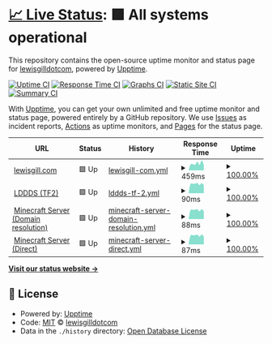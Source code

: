 # [📈 Live Status](https://lewisgilldotcom.github.io/uptime-tracker): <!--live status--> **🟩 All systems operational**

This repository contains the open-source uptime monitor and status page for [lewisgilldotcom](lewisgill.com), powered by [Upptime](https://github.com/upptime/upptime).

[![Uptime CI](https://github.com/lewisgilldotcom/uptime-tracker/workflows/Uptime%20CI/badge.svg)](https://github.com/lewisgilldotcom/uptime-tracker/actions?query=workflow%3A%22Uptime+CI%22)
[![Response Time CI](https://github.com/lewisgilldotcom/uptime-tracker/workflows/Response%20Time%20CI/badge.svg)](https://github.com/lewisgilldotcom/uptime-tracker/actions?query=workflow%3A%22Response+Time+CI%22)
[![Graphs CI](https://github.com/lewisgilldotcom/uptime-tracker/workflows/Graphs%20CI/badge.svg)](https://github.com/lewisgilldotcom/uptime-tracker/actions?query=workflow%3A%22Graphs+CI%22)
[![Static Site CI](https://github.com/lewisgilldotcom/uptime-tracker/workflows/Static%20Site%20CI/badge.svg)](https://github.com/lewisgilldotcom/uptime-tracker/actions?query=workflow%3A%22Static+Site+CI%22)
[![Summary CI](https://github.com/lewisgilldotcom/uptime-tracker/workflows/Summary%20CI/badge.svg)](https://github.com/lewisgilldotcom/uptime-tracker/actions?query=workflow%3A%22Summary+CI%22)

With [Upptime](https://upptime.js.org), you can get your own unlimited and free uptime monitor and status page, powered entirely by a GitHub repository. We use [Issues](https://github.com/lewisgilldotcom/uptime-tracker/issues) as incident reports, [Actions](https://github.com/lewisgilldotcom/uptime-tracker/actions) as uptime monitors, and [Pages](https://lewisgilldotcom.github.io/uptime-tracker) for the status page.

<!--start: status pages-->
<!-- This summary is generated by Upptime (https://github.com/upptime/upptime) -->
<!-- Do not edit this manually, your changes will be overwritten -->
<!-- prettier-ignore -->
| URL | Status | History | Response Time | Uptime |
| --- | ------ | ------- | ------------- | ------ |
| <img alt="" src="https://icons.duckduckgo.com/ip3/lewisgill.com.ico" height="13"> [lewisgill.com](https://lewisgill.com) | 🟩 Up | [lewisgill-com.yml](https://github.com/lewisgilldotcom/uptime-tracker/commits/HEAD/history/lewisgill-com.yml) | <details><summary><img alt="Response time graph" src="./graphs/lewisgill-com/response-time-week.png" height="20"> 459ms</summary><br><a href="https://status.lewisgill.com/history/lewisgill-com"><img alt="Response time 518" src="https://img.shields.io/endpoint?url=https%3A%2F%2Fraw.githubusercontent.com%2Flewisgilldotcom%2Fuptime-tracker%2FHEAD%2Fapi%2Flewisgill-com%2Fresponse-time.json"></a><br><a href="https://status.lewisgill.com/history/lewisgill-com"><img alt="24-hour response time 379" src="https://img.shields.io/endpoint?url=https%3A%2F%2Fraw.githubusercontent.com%2Flewisgilldotcom%2Fuptime-tracker%2FHEAD%2Fapi%2Flewisgill-com%2Fresponse-time-day.json"></a><br><a href="https://status.lewisgill.com/history/lewisgill-com"><img alt="7-day response time 459" src="https://img.shields.io/endpoint?url=https%3A%2F%2Fraw.githubusercontent.com%2Flewisgilldotcom%2Fuptime-tracker%2FHEAD%2Fapi%2Flewisgill-com%2Fresponse-time-week.json"></a><br><a href="https://status.lewisgill.com/history/lewisgill-com"><img alt="30-day response time 707" src="https://img.shields.io/endpoint?url=https%3A%2F%2Fraw.githubusercontent.com%2Flewisgilldotcom%2Fuptime-tracker%2FHEAD%2Fapi%2Flewisgill-com%2Fresponse-time-month.json"></a><br><a href="https://status.lewisgill.com/history/lewisgill-com"><img alt="1-year response time 536" src="https://img.shields.io/endpoint?url=https%3A%2F%2Fraw.githubusercontent.com%2Flewisgilldotcom%2Fuptime-tracker%2FHEAD%2Fapi%2Flewisgill-com%2Fresponse-time-year.json"></a></details> | <details><summary><a href="https://status.lewisgill.com/history/lewisgill-com">100.00%</a></summary><a href="https://status.lewisgill.com/history/lewisgill-com"><img alt="All-time uptime 99.66%" src="https://img.shields.io/endpoint?url=https%3A%2F%2Fraw.githubusercontent.com%2Flewisgilldotcom%2Fuptime-tracker%2FHEAD%2Fapi%2Flewisgill-com%2Fuptime.json"></a><br><a href="https://status.lewisgill.com/history/lewisgill-com"><img alt="24-hour uptime 100.00%" src="https://img.shields.io/endpoint?url=https%3A%2F%2Fraw.githubusercontent.com%2Flewisgilldotcom%2Fuptime-tracker%2FHEAD%2Fapi%2Flewisgill-com%2Fuptime-day.json"></a><br><a href="https://status.lewisgill.com/history/lewisgill-com"><img alt="7-day uptime 100.00%" src="https://img.shields.io/endpoint?url=https%3A%2F%2Fraw.githubusercontent.com%2Flewisgilldotcom%2Fuptime-tracker%2FHEAD%2Fapi%2Flewisgill-com%2Fuptime-week.json"></a><br><a href="https://status.lewisgill.com/history/lewisgill-com"><img alt="30-day uptime 99.77%" src="https://img.shields.io/endpoint?url=https%3A%2F%2Fraw.githubusercontent.com%2Flewisgilldotcom%2Fuptime-tracker%2FHEAD%2Fapi%2Flewisgill-com%2Fuptime-month.json"></a><br><a href="https://status.lewisgill.com/history/lewisgill-com"><img alt="1-year uptime 99.60%" src="https://img.shields.io/endpoint?url=https%3A%2F%2Fraw.githubusercontent.com%2Flewisgilldotcom%2Fuptime-tracker%2FHEAD%2Fapi%2Flewisgill-com%2Fuptime-year.json"></a></details>
| <img alt="" src="https://icons.duckduckgo.com/ip3/null.ico" height="13"> [LDDDS (TF2)](77.68.48.198) | 🟩 Up | [lddds-tf-2.yml](https://github.com/lewisgilldotcom/uptime-tracker/commits/HEAD/history/lddds-tf-2.yml) | <details><summary><img alt="Response time graph" src="./graphs/lddds-tf-2/response-time-week.png" height="20"> 90ms</summary><br><a href="https://status.lewisgill.com/history/lddds-tf-2"><img alt="Response time 108" src="https://img.shields.io/endpoint?url=https%3A%2F%2Fraw.githubusercontent.com%2Flewisgilldotcom%2Fuptime-tracker%2FHEAD%2Fapi%2Flddds-tf-2%2Fresponse-time.json"></a><br><a href="https://status.lewisgill.com/history/lddds-tf-2"><img alt="24-hour response time 78" src="https://img.shields.io/endpoint?url=https%3A%2F%2Fraw.githubusercontent.com%2Flewisgilldotcom%2Fuptime-tracker%2FHEAD%2Fapi%2Flddds-tf-2%2Fresponse-time-day.json"></a><br><a href="https://status.lewisgill.com/history/lddds-tf-2"><img alt="7-day response time 90" src="https://img.shields.io/endpoint?url=https%3A%2F%2Fraw.githubusercontent.com%2Flewisgilldotcom%2Fuptime-tracker%2FHEAD%2Fapi%2Flddds-tf-2%2Fresponse-time-week.json"></a><br><a href="https://status.lewisgill.com/history/lddds-tf-2"><img alt="30-day response time 113" src="https://img.shields.io/endpoint?url=https%3A%2F%2Fraw.githubusercontent.com%2Flewisgilldotcom%2Fuptime-tracker%2FHEAD%2Fapi%2Flddds-tf-2%2Fresponse-time-month.json"></a><br><a href="https://status.lewisgill.com/history/lddds-tf-2"><img alt="1-year response time 108" src="https://img.shields.io/endpoint?url=https%3A%2F%2Fraw.githubusercontent.com%2Flewisgilldotcom%2Fuptime-tracker%2FHEAD%2Fapi%2Flddds-tf-2%2Fresponse-time-year.json"></a></details> | <details><summary><a href="https://status.lewisgill.com/history/lddds-tf-2">100.00%</a></summary><a href="https://status.lewisgill.com/history/lddds-tf-2"><img alt="All-time uptime 98.88%" src="https://img.shields.io/endpoint?url=https%3A%2F%2Fraw.githubusercontent.com%2Flewisgilldotcom%2Fuptime-tracker%2FHEAD%2Fapi%2Flddds-tf-2%2Fuptime.json"></a><br><a href="https://status.lewisgill.com/history/lddds-tf-2"><img alt="24-hour uptime 100.00%" src="https://img.shields.io/endpoint?url=https%3A%2F%2Fraw.githubusercontent.com%2Flewisgilldotcom%2Fuptime-tracker%2FHEAD%2Fapi%2Flddds-tf-2%2Fuptime-day.json"></a><br><a href="https://status.lewisgill.com/history/lddds-tf-2"><img alt="7-day uptime 100.00%" src="https://img.shields.io/endpoint?url=https%3A%2F%2Fraw.githubusercontent.com%2Flewisgilldotcom%2Fuptime-tracker%2FHEAD%2Fapi%2Flddds-tf-2%2Fuptime-week.json"></a><br><a href="https://status.lewisgill.com/history/lddds-tf-2"><img alt="30-day uptime 99.96%" src="https://img.shields.io/endpoint?url=https%3A%2F%2Fraw.githubusercontent.com%2Flewisgilldotcom%2Fuptime-tracker%2FHEAD%2Fapi%2Flddds-tf-2%2Fuptime-month.json"></a><br><a href="https://status.lewisgill.com/history/lddds-tf-2"><img alt="1-year uptime 98.24%" src="https://img.shields.io/endpoint?url=https%3A%2F%2Fraw.githubusercontent.com%2Flewisgilldotcom%2Fuptime-tracker%2FHEAD%2Fapi%2Flddds-tf-2%2Fuptime-year.json"></a></details>
| <img alt="" src="https://icons.duckduckgo.com/ip3/null.ico" height="13"> [Minecraft Server (Domain resolution)](play.lewisgill.com) | 🟩 Up | [minecraft-server-domain-resolution.yml](https://github.com/lewisgilldotcom/uptime-tracker/commits/HEAD/history/minecraft-server-domain-resolution.yml) | <details><summary><img alt="Response time graph" src="./graphs/minecraft-server-domain-resolution/response-time-week.png" height="20"> 88ms</summary><br><a href="https://status.lewisgill.com/history/minecraft-server-domain-resolution"><img alt="Response time 138" src="https://img.shields.io/endpoint?url=https%3A%2F%2Fraw.githubusercontent.com%2Flewisgilldotcom%2Fuptime-tracker%2FHEAD%2Fapi%2Fminecraft-server-domain-resolution%2Fresponse-time.json"></a><br><a href="https://status.lewisgill.com/history/minecraft-server-domain-resolution"><img alt="24-hour response time 75" src="https://img.shields.io/endpoint?url=https%3A%2F%2Fraw.githubusercontent.com%2Flewisgilldotcom%2Fuptime-tracker%2FHEAD%2Fapi%2Fminecraft-server-domain-resolution%2Fresponse-time-day.json"></a><br><a href="https://status.lewisgill.com/history/minecraft-server-domain-resolution"><img alt="7-day response time 88" src="https://img.shields.io/endpoint?url=https%3A%2F%2Fraw.githubusercontent.com%2Flewisgilldotcom%2Fuptime-tracker%2FHEAD%2Fapi%2Fminecraft-server-domain-resolution%2Fresponse-time-week.json"></a><br><a href="https://status.lewisgill.com/history/minecraft-server-domain-resolution"><img alt="30-day response time 107" src="https://img.shields.io/endpoint?url=https%3A%2F%2Fraw.githubusercontent.com%2Flewisgilldotcom%2Fuptime-tracker%2FHEAD%2Fapi%2Fminecraft-server-domain-resolution%2Fresponse-time-month.json"></a><br><a href="https://status.lewisgill.com/history/minecraft-server-domain-resolution"><img alt="1-year response time 129" src="https://img.shields.io/endpoint?url=https%3A%2F%2Fraw.githubusercontent.com%2Flewisgilldotcom%2Fuptime-tracker%2FHEAD%2Fapi%2Fminecraft-server-domain-resolution%2Fresponse-time-year.json"></a></details> | <details><summary><a href="https://status.lewisgill.com/history/minecraft-server-domain-resolution">100.00%</a></summary><a href="https://status.lewisgill.com/history/minecraft-server-domain-resolution"><img alt="All-time uptime 99.05%" src="https://img.shields.io/endpoint?url=https%3A%2F%2Fraw.githubusercontent.com%2Flewisgilldotcom%2Fuptime-tracker%2FHEAD%2Fapi%2Fminecraft-server-domain-resolution%2Fuptime.json"></a><br><a href="https://status.lewisgill.com/history/minecraft-server-domain-resolution"><img alt="24-hour uptime 100.00%" src="https://img.shields.io/endpoint?url=https%3A%2F%2Fraw.githubusercontent.com%2Flewisgilldotcom%2Fuptime-tracker%2FHEAD%2Fapi%2Fminecraft-server-domain-resolution%2Fuptime-day.json"></a><br><a href="https://status.lewisgill.com/history/minecraft-server-domain-resolution"><img alt="7-day uptime 100.00%" src="https://img.shields.io/endpoint?url=https%3A%2F%2Fraw.githubusercontent.com%2Flewisgilldotcom%2Fuptime-tracker%2FHEAD%2Fapi%2Fminecraft-server-domain-resolution%2Fuptime-week.json"></a><br><a href="https://status.lewisgill.com/history/minecraft-server-domain-resolution"><img alt="30-day uptime 99.45%" src="https://img.shields.io/endpoint?url=https%3A%2F%2Fraw.githubusercontent.com%2Flewisgilldotcom%2Fuptime-tracker%2FHEAD%2Fapi%2Fminecraft-server-domain-resolution%2Fuptime-month.json"></a><br><a href="https://status.lewisgill.com/history/minecraft-server-domain-resolution"><img alt="1-year uptime 99.80%" src="https://img.shields.io/endpoint?url=https%3A%2F%2Fraw.githubusercontent.com%2Flewisgilldotcom%2Fuptime-tracker%2FHEAD%2Fapi%2Fminecraft-server-domain-resolution%2Fuptime-year.json"></a></details>
| <img alt="" src="https://icons.duckduckgo.com/ip3/null.ico" height="13"> [Minecraft Server (Direct)](88.208.226.170) | 🟩 Up | [minecraft-server-direct.yml](https://github.com/lewisgilldotcom/uptime-tracker/commits/HEAD/history/minecraft-server-direct.yml) | <details><summary><img alt="Response time graph" src="./graphs/minecraft-server-direct/response-time-week.png" height="20"> 87ms</summary><br><a href="https://status.lewisgill.com/history/minecraft-server-direct"><img alt="Response time 106" src="https://img.shields.io/endpoint?url=https%3A%2F%2Fraw.githubusercontent.com%2Flewisgilldotcom%2Fuptime-tracker%2FHEAD%2Fapi%2Fminecraft-server-direct%2Fresponse-time.json"></a><br><a href="https://status.lewisgill.com/history/minecraft-server-direct"><img alt="24-hour response time 76" src="https://img.shields.io/endpoint?url=https%3A%2F%2Fraw.githubusercontent.com%2Flewisgilldotcom%2Fuptime-tracker%2FHEAD%2Fapi%2Fminecraft-server-direct%2Fresponse-time-day.json"></a><br><a href="https://status.lewisgill.com/history/minecraft-server-direct"><img alt="7-day response time 87" src="https://img.shields.io/endpoint?url=https%3A%2F%2Fraw.githubusercontent.com%2Flewisgilldotcom%2Fuptime-tracker%2FHEAD%2Fapi%2Fminecraft-server-direct%2Fresponse-time-week.json"></a><br><a href="https://status.lewisgill.com/history/minecraft-server-direct"><img alt="30-day response time 107" src="https://img.shields.io/endpoint?url=https%3A%2F%2Fraw.githubusercontent.com%2Flewisgilldotcom%2Fuptime-tracker%2FHEAD%2Fapi%2Fminecraft-server-direct%2Fresponse-time-month.json"></a><br><a href="https://status.lewisgill.com/history/minecraft-server-direct"><img alt="1-year response time 106" src="https://img.shields.io/endpoint?url=https%3A%2F%2Fraw.githubusercontent.com%2Flewisgilldotcom%2Fuptime-tracker%2FHEAD%2Fapi%2Fminecraft-server-direct%2Fresponse-time-year.json"></a></details> | <details><summary><a href="https://status.lewisgill.com/history/minecraft-server-direct">100.00%</a></summary><a href="https://status.lewisgill.com/history/minecraft-server-direct"><img alt="All-time uptime 98.80%" src="https://img.shields.io/endpoint?url=https%3A%2F%2Fraw.githubusercontent.com%2Flewisgilldotcom%2Fuptime-tracker%2FHEAD%2Fapi%2Fminecraft-server-direct%2Fuptime.json"></a><br><a href="https://status.lewisgill.com/history/minecraft-server-direct"><img alt="24-hour uptime 100.00%" src="https://img.shields.io/endpoint?url=https%3A%2F%2Fraw.githubusercontent.com%2Flewisgilldotcom%2Fuptime-tracker%2FHEAD%2Fapi%2Fminecraft-server-direct%2Fuptime-day.json"></a><br><a href="https://status.lewisgill.com/history/minecraft-server-direct"><img alt="7-day uptime 100.00%" src="https://img.shields.io/endpoint?url=https%3A%2F%2Fraw.githubusercontent.com%2Flewisgilldotcom%2Fuptime-tracker%2FHEAD%2Fapi%2Fminecraft-server-direct%2Fuptime-week.json"></a><br><a href="https://status.lewisgill.com/history/minecraft-server-direct"><img alt="30-day uptime 99.67%" src="https://img.shields.io/endpoint?url=https%3A%2F%2Fraw.githubusercontent.com%2Flewisgilldotcom%2Fuptime-tracker%2FHEAD%2Fapi%2Fminecraft-server-direct%2Fuptime-month.json"></a><br><a href="https://status.lewisgill.com/history/minecraft-server-direct"><img alt="1-year uptime 99.30%" src="https://img.shields.io/endpoint?url=https%3A%2F%2Fraw.githubusercontent.com%2Flewisgilldotcom%2Fuptime-tracker%2FHEAD%2Fapi%2Fminecraft-server-direct%2Fuptime-year.json"></a></details>

<!--end: status pages-->

[**Visit our status website →**](https://lewisgilldotcom.github.io/uptime-tracker)

## 📄 License

- Powered by: [Upptime](https://github.com/upptime/upptime)
- Code: [MIT](./LICENSE) © [lewisgilldotcom](lewisgill.com)
- Data in the `./history` directory: [Open Database License](https://opendatacommons.org/licenses/odbl/1-0/)
